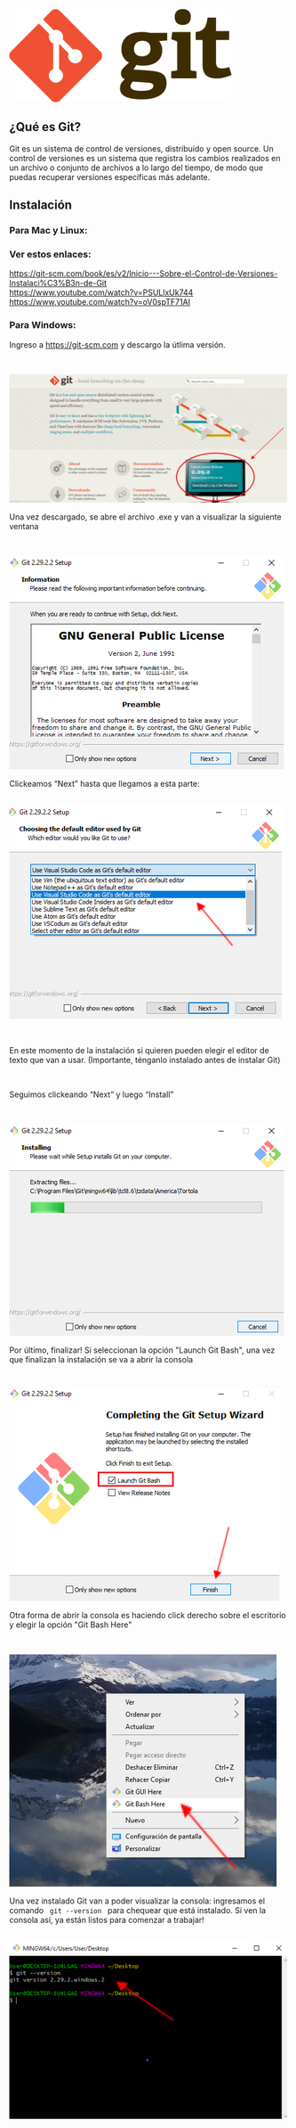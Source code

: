 <img src="./img/git.png" width="400">

## ¿Qué es Git?
Git es un sistema de control de versiones, distribuido y open source. Un control de versiones es un sistema que registra los cambios realizados en un archivo o conjunto de archivos a lo largo del tiempo, de modo que puedas recuperar versiones específicas más adelante.

## Instalación
### Para Mac y Linux:
### Ver estos enlaces:
https://git-scm.com/book/es/v2/Inicio---Sobre-el-Control-de-Versiones-Instalaci%C3%B3n-de-Git <br />
https://www.youtube.com/watch?v=PSULlxUk744 <br />
https://www.youtube.com/watch?v=oV0spTF71AI

### Para Windows:
Ingreso a <https://git-scm.com> y descargo la útlima versión.
<p></p><br />

<img src="./img/instalar_window.png" width="500"><br />

<p> Una vez descargado, se abre el archivo .exe y van a visualizar la siguiente ventana </p><br />

<img src="./img/1.png"><br />

<p> Clickeamos “Next” hasta que llegamos a esta parte: </p><br />

<img src="./img/2.png">
<p></p><br />

<p> En este momento de la instalación si quieren pueden elegir el editor de texto que van a usar. (Importante, ténganlo instalado antes de instalar Git) </p><br />

<p> Seguimos clickeando “Next” y luego “Install” </p><br />

<img src="./img/3.png"><br />

<p> Por último, finalizar! Si seleccionan la opción "Launch Git Bash", una vez que finalizan la instalación se va a abrir la consola </p><br />

<img src="./img/4.png"><br />

<p> Otra forma de abrir la consola es haciendo click derecho sobre el escritorio y elegir la opción "Git Bash Here" </p><br />

<img src="./img/consola.png"><br />

<p> Una vez instalado Git van a poder visualizar la consola: ingresamos el comando <code> git --version </code> para chequear que está instalado. Si ven la consola así, ya están listos para comenzar a trabajar! </p><br />

<img src="./img/5.png" width="500">
